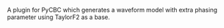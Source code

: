 A plugin for PyCBC which generates a waveform model with extra phasing parameter using TaylorF2 as a base.